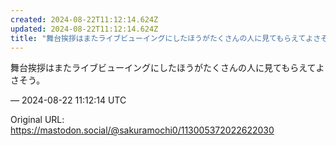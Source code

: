 ```yaml
---
created: 2024-08-22T11:12:14.624Z
updated: 2024-08-22T11:12:14.624Z
title: "舞台挨拶はまたライブビューイングにしたほうがたくさんの人に見てもらえてよさそう。[...]"
---
```


<p>舞台挨拶はまたライブビューイングにしたほうがたくさんの人に見てもらえてよさそう。</p>

&mdash; 2024-08-22 11:12:14 UTC

Original URL: https://mastodon.social/@sakuramochi0/113005372022622030
